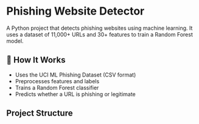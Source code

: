 # Phishing Website Detector 

A Python project that detects phishing websites using machine learning. It uses a dataset of 11,000+ URLs and 30+ features to train a Random Forest model.

## 🔧 How It Works

- Uses the UCI ML Phishing Dataset (CSV format)
- Preprocesses features and labels
- Trains a Random Forest classifier
- Predicts whether a URL is phishing or legitimate

##  Project Structure

